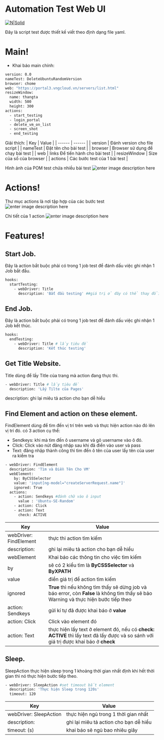 # Automation Test Web UI

[![N|Solid](https://drive.nimtechnology.com/apps/theming/image/logo?useSvg=1&v=16)](https://----)

Đây là script test được thiết kế viết theo định dạng file yaml.

# Main!
- Khai báo main chính:
```sh
version: 0.0
nameTest: DeleteUbuntuRandomVersion
browser: chome
web: "https://portal3.vngcloud.vn/servers/list.html"
resizeWindow:
  name: thangta
  width: 500
  height: 300
actions:
  - start_testing
  - login_portal
  - delete_vm_on_list
  - screen_shot
  - end_testing
```

Giải thích:
| Key | Value |
| ------ | ------ |
| version | Đánh version cho file script |
| nameTest | Đặt tên cho bài test |
| browser | Browser sử dụng để chạy bài test |
| web | links Để tiến hành cho bài test |
| resizeWindow | Size của số của browser |
| actions | Các bước test của 1 bài test |

Hình ảnh của POM test chứa nhiều bài test
![enter image description here](https://github.com/mrnim94/testing/raw/master/document/image/trong%201%20POM.PNG)

# Actions!
Thư mục actions là nơi tập hợp của các bước test
![enter image description here](https://github.com/mrnim94/testing/raw/master/document/image/trong%20actions.PNG)

Chi tiết của 1 action
![enter image description here](https://github.com/mrnim94/testing/raw/master/document/image/Chi%20ti%C3%AA%CC%81t%20trong%201%20action.PNG)

# Features!

## Start Job.
Đây là action bắt buộc phải có trong 1 job test để đánh dấu việc ghi nhận 1 Job bắt đầu.
```sh
hooks:
  startTesting:
    - webDriver: Title
      description: 'Bắt đầu testing' ##giá trị ở đây có thể thay đổi
```

## End Job.
Đây là action bắt buộc phải có trong 1 job test để đánh dấu việc ghi nhận 1 Job kết thúc.
```sh
hooks:
  endTesting:
    - webDriver: Title # lấy tiêu đề
      description: 'Kết thúc testing'
```

## Get Title Website.
Title dùng để lấy Title  của trang mà action đang thực thi.
```sh
- webDriver: Title # lấy tiêu đề
  description: 'Lấy Tilte của Pages'
```
description: ghi lại miêu tả action cho bạn dễ hiểu

## Find Element and action on these element.
FindElement dùng để tìm đến vị trí trên web và thực hiện action nào đó lên vị trí đó.
có 3 action cụ thể:

 - Sendkeys: khi mà tìm đến ô username và gõ username vào ô đó.
 - Click: Click vào nút đăng nhập sau khi đã điền vào user và pass
 - Text: đăng nhập thành công thì tìm đến ô tên của user lấy tên của user ra kiểm tra

```sh
- webDriver: FindElement
  description: 'Tìm và Điền Tên Cho VM'
  webElement:
    by: ByCSSSelector
    value: 'input[ng-model="createServerRequest.name"]'
    ignored: True
  actions:
    - action: Sendkeys #đánh chữ vào ô input
      value : 'Ubuntu-SE-Random'
    - action: Click
   	- action: Text
      check: ACTIVE
```

| Key | Value |
| ------ | ------ |
| webDriver: FindElement | thực thi action tìm kiếm |
| description: | ghi lại miêu tả action cho bạn dễ hiểu |
| webElement| Khai báo các thông tin cho việc tìm kiếm |
| by| sẽ có 2 kiểu tìm là **ByCSSSelector** và **ByXPATH** |
| value | điền giá trị để action tìm kiếm |
| ignored| **True** thì nếu không tìm thấy sẽ dừng job và báo error, còn **False** là không tìm thấy sẽ bảo Warning và thực hiện bước tiếp theo |
| action: Sendkeys| gửi kí tự đã được khai báo ở **value** |
| action: Click| Click vào element đó |
| action: Text| thực hiện lấy text ở element đó, nếu có **check: ACTIVE** thì lấy text đã lấy được và so sánh với giá trị được khai báo ở **check** |

## Sleep.
SleepAction thực hiện sleep trong 1 khoảng thời gian nhất định khi hết thời gian thì nó thực hiện bước tiếp theo.

```sh
- webDriver: SleepAction #set timeout bắt element
  description: 'Thực hiện Sleep trong 120s'
  timeout: 120
```

| Key | Value |
| ------ | ------ |
| webDriver: SleepAction | thực hiện ngủ trong 1 thời gian nhất |
| description: | ghi lại miêu tả action cho bạn dễ hiểu |
| timeout: (s)| khai báo sẽ ngủ bao nhiêu giây |